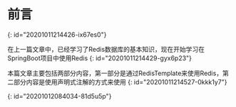 # 前言
{: id="20201011214426-ix67es0"}

在上一篇文章中，已经学习了Redis数据库的基本知识，现在开始学习在SpringBoot项目中使用Redis
{: id="20201011214429-gyx6p23"}

本篇文章主要包括两部分内容，第一部分是通过RedisTemplate来使用Redis，第二部分内容是使用声明式注解的方式来使用
{: id="20201011214527-0kkk1y7"}

{: id="20201012084034-81d5u5p"}
